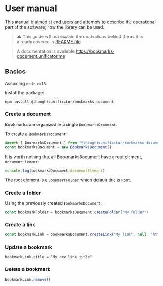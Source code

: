 # User manual

This manual is aimed at end users and attempts to describe the operational part of the software; how the library can be used. 

> ⚠️ This guide will not explain the motivations behind the as it is already covered in [README file](../README.md#️-motivations).

> A documentation is available https://bookmarks-document.unificator.me 

## Basics

Assuming `node >=18`.

Install the package:

`npm install @thoughtsunificator/bookmarks-document`

### Create a document

Bookmarks are organized in a single `BookmarksDocument`.

To create a `BookmarksDocument`:

```js
import { BookmarksDocument } from "@thoughtsunificator/bookmarks-document"
const bookmarksDocument = new BookmarksDocument()
```

It is worth nothing that all BookmarksDocument have a root element, `documentElement`:

```js
console.log(bookmarksDocument.documentElement)
```

The root element is a `BookmarkFolder` which default title is `Root`.

### Create a folder

Using the previously created `BookmarksDocument`:

```js
const bookmarkFolder = bookmarksDocument.createFolder("My folder")
```

### Create a link

```js
const bookmarkLink = bookmarksDocument.createLink("My link", null, "https://foo")
```

### Update a bookmark

```
bookmarkLink.title = "My new link title"
```

### Delete a bookmark

```js
bookmarkLink.remove()
```


